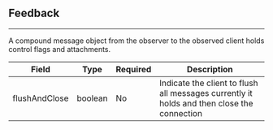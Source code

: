 ## Feedback
---


A compound message object from the observer to the observed client
holds control flags and attachments.


Field | Type | Required | Description 
--- | --- | --- | ---
flushAndClose | boolean | No | Indicate the client to flush all messages currently it holds and then close the connection